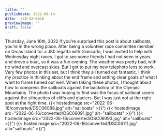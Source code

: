 ```yaml
---
title: ""
publishdate: 2022-09-14
date: ./20-22-0616
previewimage: ""
draft: false
---
```


Thursday, June 16th, 2022
If you're surprised this post is about sailboats, you're in the wrong place.
After being a volunteer race committee member on Orcas Island for a J80 regatta with Giancarlo, I was invited to help with Wednesday night races.  I got to see some friends I had not seen in years and drove a boat, so it was a fun evening.  The weather was pretty bad, with no wind and overcast skies.  But I got to put my new telephoto lens to work.  Very few photos in this set, but I think they all turned out fantastic.
I think my practice in thinking about the end frame and setting clear goals of what I want to frame turned out well.  When taking these photos, I thought about how to compress the sailboats against the backdrop of the Olympic Mountains.  The photo I was hoping to find was the focus of sailboat racers against the silhouettes of cliffs and glaciers.  But I was just not at the right spot at the right time.
{{< hostedimage src="2022-06-16/converted/DSC06088.jpg" alt="sailboats" >}}")
{{< hostedimage src="2022-06-16/converted/DSC06091.jpg" alt="sailboats" >}}")
{{< hostedimage src="2022-06-16/converted/DSC06093.jpg" alt="sailboats" >}}")
{{< hostedimage src="2022-06-16/converted/DSC06111.jpg" alt="sailboats" >}}")
